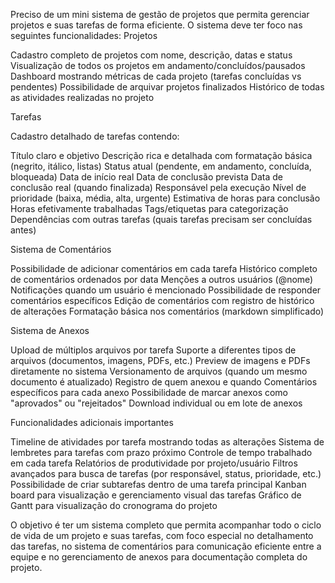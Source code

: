 Preciso de um mini sistema de gestão de projetos que permita gerenciar projetos e suas tarefas de forma eficiente. O sistema deve ter foco nas seguintes funcionalidades:
Projetos

Cadastro completo de projetos com nome, descrição, datas e status
Visualização de todos os projetos em andamento/concluídos/pausados
Dashboard mostrando métricas de cada projeto (tarefas concluídas vs pendentes)
Possibilidade de arquivar projetos finalizados
Histórico de todas as atividades realizadas no projeto

Tarefas

Cadastro detalhado de tarefas contendo:

Título claro e objetivo
Descrição rica e detalhada com formatação básica (negrito, itálico, listas)
Status atual (pendente, em andamento, concluída, bloqueada)
Data de início real
Data de conclusão prevista
Data de conclusão real (quando finalizada)
Responsável pela execução
Nível de prioridade (baixa, média, alta, urgente)
Estimativa de horas para conclusão
Horas efetivamente trabalhadas
Tags/etiquetas para categorização
Dependências com outras tarefas (quais tarefas precisam ser concluídas antes)



Sistema de Comentários

Possibilidade de adicionar comentários em cada tarefa
Histórico completo de comentários ordenados por data
Menções a outros usuários (@nome)
Notificações quando um usuário é mencionado
Possibilidade de responder comentários específicos
Edição de comentários com registro de histórico de alterações
Formatação básica nos comentários (markdown simplificado)

Sistema de Anexos

Upload de múltiplos arquivos por tarefa
Suporte a diferentes tipos de arquivos (documentos, imagens, PDFs, etc.)
Preview de imagens e PDFs diretamente no sistema
Versionamento de arquivos (quando um mesmo documento é atualizado)
Registro de quem anexou e quando
Comentários específicos para cada anexo
Possibilidade de marcar anexos como "aprovados" ou "rejeitados"
Download individual ou em lote de anexos

Funcionalidades adicionais importantes

Timeline de atividades por tarefa mostrando todas as alterações
Sistema de lembretes para tarefas com prazo próximo
Controle de tempo trabalhado em cada tarefa
Relatórios de produtividade por projeto/usuário
Filtros avançados para busca de tarefas (por responsável, status, prioridade, etc.)
Possibilidade de criar subtarefas dentro de uma tarefa principal
Kanban board para visualização e gerenciamento visual das tarefas
Gráfico de Gantt para visualização do cronograma do projeto

O objetivo é ter um sistema completo que permita acompanhar todo o ciclo de vida de um projeto e suas tarefas, com foco especial no detalhamento das tarefas, no sistema de comentários para comunicação eficiente entre a equipe e no gerenciamento de anexos para documentação completa do projeto.